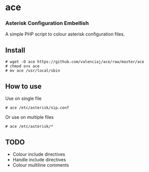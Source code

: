 # ace
### Asterisk Configuration Embellish

A simple PHP script to colour asterisk configuration files.

## Install
    # wget -O ace https://github.com/valenciaj/ace/raw/master/ace
    # chmod o+x ace
    # mv ace /usr/local/sbin

## How to use
Use on single file

    # ace /etc/asterisk/sip.conf

Or use on multiple files

    # ace /etc/asterisk/*

## TODO

* Colour include directives
* Handle include directives
* Colour multiline comments
